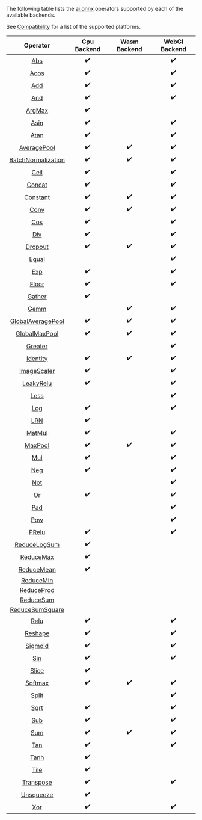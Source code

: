 The following table lists the [ai.onnx](https://github.com/onnx/onnx/blob/rel-1.2.3/docs/Operators.md) operators supported by each of the available backends.

See [Compatibility](../README.md#Compatibility) for a list of the supported platforms.

|                                               Operator                                                 | Cpu Backend | Wasm Backend | WebGl Backend |
|:------------------------------------------------------------------------------------------------------:|:-----------:|:------------:|:-------------:|
|                [Abs](https://github.com/onnx/onnx/blob/rel-1.2.3/docs/Operators.md#Abs)                |     :heavy_check_mark:     |              |      :heavy_check_mark:      |
|               [Acos](https://github.com/onnx/onnx/blob/rel-1.2.3/docs/Operators.md#Acos)               |     :heavy_check_mark:     |              |      :heavy_check_mark:      |
|                [Add](https://github.com/onnx/onnx/blob/rel-1.2.3/docs/Operators.md#Add)                |     :heavy_check_mark:     |              |      :heavy_check_mark:      |
|                [And](https://github.com/onnx/onnx/blob/rel-1.2.3/docs/Operators.md#And)                |     :heavy_check_mark:     |              |      :heavy_check_mark:      |
|               [ArgMax](https://github.com/onnx/onnx/blob/rel-1.2.3/docs/Operators.md#ArgMax)            |     :heavy_check_mark:     |           |            |
|               [Asin](https://github.com/onnx/onnx/blob/rel-1.2.3/docs/Operators.md#Asin)               |     :heavy_check_mark:     |              |      :heavy_check_mark:      |
|               [Atan](https://github.com/onnx/onnx/blob/rel-1.2.3/docs/Operators.md#Atan)               |     :heavy_check_mark:     |              |      :heavy_check_mark:      |
|        [AveragePool](https://github.com/onnx/onnx/blob/rel-1.2.3/docs/Operators.md#AveragePool)        |     :heavy_check_mark:     |      :heavy_check_mark:     |      :heavy_check_mark:      |
| [BatchNormalization](https://github.com/onnx/onnx/blob/rel-1.2.3/docs/Operators.md#BatchNormalization) |     :heavy_check_mark:     |      :heavy_check_mark:     |      :heavy_check_mark:      |
|               [Ceil](https://github.com/onnx/onnx/blob/rel-1.2.3/docs/Operators.md#Ceil)               |     :heavy_check_mark:     |              |      :heavy_check_mark:      |
|             [Concat](https://github.com/onnx/onnx/blob/rel-1.2.3/docs/Operators.md#Concat)             |     :heavy_check_mark:     |              |      :heavy_check_mark:      |
|             [Constant](https://github.com/onnx/onnx/blob/rel-1.2.3/docs/Operators.md#Constant)         |     :heavy_check_mark:     |      :heavy_check_mark:     |      :heavy_check_mark:      |
|               [Conv](https://github.com/onnx/onnx/blob/rel-1.2.3/docs/Operators.md#Conv)               |     :heavy_check_mark:     |      :heavy_check_mark:     |      :heavy_check_mark:      |
|                [Cos](https://github.com/onnx/onnx/blob/rel-1.2.3/docs/Operators.md#Cos)                |     :heavy_check_mark:     |              |      :heavy_check_mark:      |
|                [Div](https://github.com/onnx/onnx/blob/rel-1.2.3/docs/Operators.md#Div)                |     :heavy_check_mark:     |              |      :heavy_check_mark:      |
|            [Dropout](https://github.com/onnx/onnx/blob/rel-1.2.3/docs/Operators.md#Dropout)            |     :heavy_check_mark:     |      :heavy_check_mark:     |      :heavy_check_mark:      |
|              [Equal](https://github.com/onnx/onnx/blob/rel-1.2.3/docs/Operators.md#Equal)              |             |              |      :heavy_check_mark:      |
|                [Exp](https://github.com/onnx/onnx/blob/rel-1.2.3/docs/Operators.md#Exp)                |     :heavy_check_mark:     |              |      :heavy_check_mark:      |
|              [Floor](https://github.com/onnx/onnx/blob/rel-1.2.3/docs/Operators.md#Floor)              |     :heavy_check_mark:     |              |      :heavy_check_mark:      |
|               [Gather](https://github.com/onnx/onnx/blob/rel-1.2.3/docs/Operators.md#Gather)            |     :heavy_check_mark:     |           |            |
|               [Gemm](https://github.com/onnx/onnx/blob/rel-1.2.3/docs/Operators.md#Gemm)               |             |      :heavy_check_mark:     |      :heavy_check_mark:      |
|  [GlobalAveragePool](https://github.com/onnx/onnx/blob/rel-1.2.3/docs/Operators.md#GlobalAveragePool)  |     :heavy_check_mark:     |      :heavy_check_mark:     |      :heavy_check_mark:      |
|      [GlobalMaxPool](https://github.com/onnx/onnx/blob/rel-1.2.3/docs/Operators.md#GlobalMaxPool)      |     :heavy_check_mark:     |      :heavy_check_mark:     |      :heavy_check_mark:      |
|            [Greater](https://github.com/onnx/onnx/blob/rel-1.2.3/docs/Operators.md#Greater)            |             |              |      :heavy_check_mark:      |
|           [Identity](https://github.com/onnx/onnx/blob/rel-1.2.3/docs/Operators.md#Identity)           |     :heavy_check_mark:     |      :heavy_check_mark:     |      :heavy_check_mark:      |
|        [ImageScaler](https://github.com/onnx/onnx/blob/rel-1.2.3/docs/Operators.md#ImageScaler)        |     :heavy_check_mark:     |              |      :heavy_check_mark:      |
|          [LeakyRelu](https://github.com/onnx/onnx/blob/rel-1.2.3/docs/Operators.md#LeakyRelu)          |     :heavy_check_mark:     |              |      :heavy_check_mark:      |
|               [Less](https://github.com/onnx/onnx/blob/rel-1.2.3/docs/Operators.md#Less)               |             |              |      :heavy_check_mark:      |
|                [Log](https://github.com/onnx/onnx/blob/rel-1.2.3/docs/Operators.md#Log)                |     :heavy_check_mark:     |              |      :heavy_check_mark:      |
|                [LRN](https://github.com/onnx/onnx/blob/rel-1.2.3/docs/Operators.md#LRN)                |     :heavy_check_mark:     |              |               |
|             [MatMul](https://github.com/onnx/onnx/blob/rel-1.2.3/docs/Operators.md#MatMul)             |     :heavy_check_mark:     |              |      :heavy_check_mark:      |
|            [MaxPool](https://github.com/onnx/onnx/blob/rel-1.2.3/docs/Operators.md#MaxPool)            |     :heavy_check_mark:     |      :heavy_check_mark:     |      :heavy_check_mark:      |
|                [Mul](https://github.com/onnx/onnx/blob/rel-1.2.3/docs/Operators.md#Mul)                |     :heavy_check_mark:     |              |      :heavy_check_mark:      |
|                [Neg](https://github.com/onnx/onnx/blob/rel-1.2.3/docs/Operators.md#Neg)                |     :heavy_check_mark:     |              |      :heavy_check_mark:      |
|                [Not](https://github.com/onnx/onnx/blob/rel-1.2.3/docs/Operators.md#Not)                |             |              |      :heavy_check_mark:      |
|                 [Or](https://github.com/onnx/onnx/blob/rel-1.2.3/docs/Operators.md#Or)                 |     :heavy_check_mark:     |              |      :heavy_check_mark:      |
|                [Pad](https://github.com/onnx/onnx/blob/rel-1.2.3/docs/Operators.md#Pad)                |             |              |      :heavy_check_mark:      |
|                [Pow](https://github.com/onnx/onnx/blob/rel-1.2.3/docs/Operators.md#Pow)                |             |              |      :heavy_check_mark:      |
|              [PRelu](https://github.com/onnx/onnx/blob/rel-1.2.3/docs/Operators.md#PRelu)              |     :heavy_check_mark:     |              |      :heavy_check_mark:      |
|       [ReduceLogSum](https://github.com/onnx/onnx/blob/rel-1.2.3/docs/Operators.md#ReduceLogSum)       |     :heavy_check_mark:     |              |               |
|          [ReduceMax](https://github.com/onnx/onnx/blob/rel-1.2.3/docs/Operators.md#ReduceMax)          |     :heavy_check_mark:     |              |               |
|         [ReduceMean](https://github.com/onnx/onnx/blob/rel-1.2.3/docs/Operators.md#ReduceMean)         |     :heavy_check_mark:     |              |               |
|          [ReduceMin](https://github.com/onnx/onnx/blob/rel-1.2.3/docs/Operators.md#AReduceMin)         |             |              |               |
|         [ReduceProd](https://github.com/onnx/onnx/blob/rel-1.2.3/docs/Operators.md#AReduceProd)        |             |              |               |
|          [ReduceSum](https://github.com/onnx/onnx/blob/rel-1.2.3/docs/Operators.md#AReduceSum)         |             |              |               |
|    [ReduceSumSquare](https://github.com/onnx/onnx/blob/rel-1.2.3/docs/Operators.md#AReduceSumSquare)   |             |              |               |
|               [Relu](https://github.com/onnx/onnx/blob/rel-1.2.3/docs/Operators.md#Relu)               |     :heavy_check_mark:     |              |      :heavy_check_mark:      |
|            [Reshape](https://github.com/onnx/onnx/blob/rel-1.2.3/docs/Operators.md#Reshape)            |     :heavy_check_mark:     |              |      :heavy_check_mark:      |
|            [Sigmoid](https://github.com/onnx/onnx/blob/rel-1.2.3/docs/Operators.md#Sigmoid)            |     :heavy_check_mark:     |              |      :heavy_check_mark:      |
|                [Sin](https://github.com/onnx/onnx/blob/rel-1.2.3/docs/Operators.md#Sin)                |     :heavy_check_mark:     |              |      :heavy_check_mark:      |
|            [Slice](https://github.com/onnx/onnx/blob/rel-1.2.3/docs/Operators.md#Slice)            |     :heavy_check_mark:     |           |            |
|            [Softmax](https://github.com/onnx/onnx/blob/rel-1.2.3/docs/Operators.md#Softmax)            |     :heavy_check_mark:     |      :heavy_check_mark:     |      :heavy_check_mark:      |
|              [Split](https://github.com/onnx/onnx/blob/rel-1.2.3/docs/Operators.md#Split)              |             |              |      :heavy_check_mark:      |
|               [Sqrt](https://github.com/onnx/onnx/blob/rel-1.2.3/docs/Operators.md#Sqrt)               |     :heavy_check_mark:     |              |      :heavy_check_mark:      |
|                [Sub](https://github.com/onnx/onnx/blob/rel-1.2.3/docs/Operators.md#Sub)                |     :heavy_check_mark:     |              |      :heavy_check_mark:      |
|                [Sum](https://github.com/onnx/onnx/blob/rel-1.2.3/docs/Operators.md#Sum)                |     :heavy_check_mark:     |      :heavy_check_mark:     |      :heavy_check_mark:      |
|                [Tan](https://github.com/onnx/onnx/blob/rel-1.2.3/docs/Operators.md#Tan)                |     :heavy_check_mark:     |              |      :heavy_check_mark:      |
|               [Tanh](https://github.com/onnx/onnx/blob/rel-1.2.3/docs/Operators.md#Tanh)               |     :heavy_check_mark:     |              |               |
|               [Tile](https://github.com/onnx/onnx/blob/rel-1.2.3/docs/Operators.md#Tile)            |     :heavy_check_mark:     |           |            |
|          [Transpose](https://github.com/onnx/onnx/blob/rel-1.2.3/docs/Operators.md#Transpose)          |     :heavy_check_mark:     |              |      :heavy_check_mark:      |
|          [Unsqueeze](https://github.com/onnx/onnx/blob/rel-1.2.3/docs/Operators.md#Unsqueeze)          |     :heavy_check_mark:     |              |               |
|                [Xor](https://github.com/onnx/onnx/blob/rel-1.2.3/docs/Operators.md#Xor)                |     :heavy_check_mark:     |              |      :heavy_check_mark:      |
